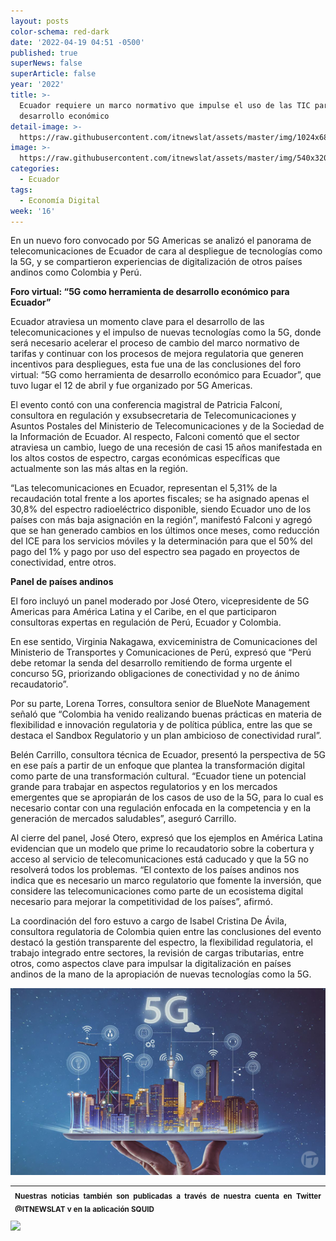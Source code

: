 ```yaml
---
layout: posts
color-schema: red-dark
date: '2022-04-19 04:51 -0500'
published: true
superNews: false
superArticle: false
year: '2022'
title: >-
  Ecuador requiere un marco normativo que impulse el uso de las TIC para el
  desarrollo económico
detail-image: >-
  https://raw.githubusercontent.com/itnewslat/assets/master/img/1024x680/Desarrollo-5G-g.jpg
image: >-
  https://raw.githubusercontent.com/itnewslat/assets/master/img/540x320/Desarrollo-5G-p.jpg
categories:
  - Ecuador
tags:
  - Economía Digital
week: '16'
---
```

En un nuevo foro convocado por 5G Americas se analizó el panorama de telecomunicaciones de Ecuador de cara al despliegue de tecnologías como la 5G, y se compartieron experiencias de digitalización de otros países andinos como Colombia y Perú.
 
**Foro virtual: “5G como herramienta de desarrollo económico para Ecuador”**
 
Ecuador atraviesa un momento clave para el desarrollo de las telecomunicaciones y el impulso de nuevas tecnologías como la 5G, donde será necesario acelerar el proceso de cambio del marco normativo de tarifas y continuar con los procesos de mejora regulatoria que generen incentivos para despliegues, esta fue una de las conclusiones del foro virtual: “5G como herramienta de desarrollo económico para Ecuador”, que tuvo lugar el 12 de abril y fue organizado por 5G Americas.

El evento contó con una conferencia magistral de Patricia Falconí, consultora en regulación y exsubsecretaria de Telecomunicaciones y Asuntos Postales del Ministerio de Telecomunicaciones y de la Sociedad de la Información de Ecuador. Al respecto, Falconi comentó que el sector atraviesa un cambio, luego de una recesión de casi 15 años manifestada en los altos costos de espectro, cargas económicas específicas que actualmente son las más altas en la región.

“Las telecomunicaciones en Ecuador, representan el 5,31% de la recaudación total frente a los aportes fiscales; se ha asignado apenas el 30,8% del espectro radioeléctrico disponible, siendo Ecuador uno de los países con más baja asignación en la región”, manifestó Falconi y agregó que se han generado cambios en los últimos once meses,  como reducción del ICE para los servicios móviles y la determinación para que el 50% del pago del 1% y pago por uso del espectro sea pagado en proyectos de conectividad, entre otros.

**Panel de países andinos**

El foro incluyó un panel moderado por José Otero, vicepresidente de 5G Americas para América Latina y el Caribe, en el que participaron consultoras expertas en regulación de Perú, Ecuador y Colombia.

En ese sentido, Virginia Nakagawa, exviceministra de Comunicaciones del Ministerio de Transportes y Comunicaciones de Perú, expresó que “Perú debe retomar la senda del desarrollo remitiendo de forma urgente el concurso 5G, priorizando obligaciones de conectividad y no de ánimo recaudatorio”.

Por su parte, Lorena Torres, consultora senior de BlueNote Management señaló que “Colombia ha venido realizando buenas prácticas en materia de flexibilidad e innovación regulatoria y de política pública, entre las que se destaca el Sandbox Regulatorio y un plan ambicioso de conectividad rural”.

Belén Carrillo, consultora técnica de Ecuador, presentó la perspectiva de 5G en ese país a partir de un enfoque que plantea la transformación digital como parte de una transformación cultural. “Ecuador tiene un potencial grande para trabajar en aspectos regulatorios y en los mercados emergentes que se apropiarán de los casos de uso de la 5G, para lo cual es necesario contar con una regulación enfocada en la competencia y en la generación de mercados saludables”, aseguró Carrillo.

Al cierre del panel, José Otero, expresó que los ejemplos en América Latina evidencian que un modelo que prime lo recaudatorio sobre la cobertura y acceso al servicio de telecomunicaciones está caducado y que la 5G no resolverá todos los problemas. “El contexto de los países andinos nos indica que es necesario un marco regulatorio que fomente la inversión, que considere las telecomunicaciones como parte de un ecosistema digital necesario para mejorar la competitividad de los países”, afirmó.

La coordinación del foro estuvo a cargo de Isabel Cristina De Ávila, consultora regulatoria de Colombia quien entre las conclusiones del evento destacó la gestión transparente del espectro, la flexibilidad regulatoria, el trabajo integrado entre sectores, la revisión de cargas tributarias, entre otros, como aspectos clave para impulsar la digitalización en países andinos de la mano de la apropiación de nuevas tecnologías como la 5G.

![](https://raw.githubusercontent.com/itnewslat/assets/master/img/540x320/Desarrollo-5G-p.jpg)

<table style="height: 42px;" width="569">
<tbody>
<tr>
<td style="text-align: justify;"><sub><strong>Nuestras noticias también son publicadas a través de nuestra cuenta en Twitter <a href="https://twitter.com/itnewslat?lang=es">@ITNEWSLAT</a> y en la aplicación <a href="https://squidapp.co/en/">SQUID</a></strong></sub></td>
</tr>
</tbody>
</table>

<img src="https://tracker.metricool.com/c3po.jpg?hash=56f88a41e39ab42c063cc51676587a04"/>